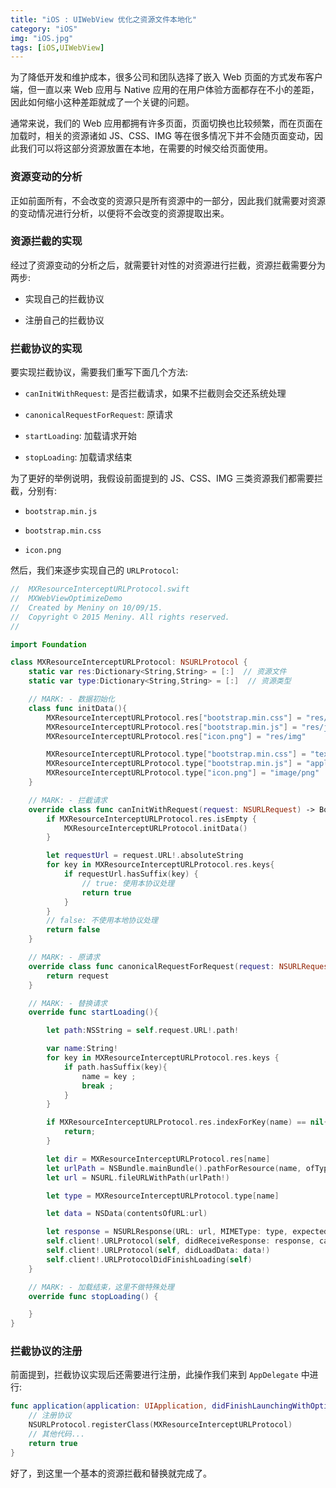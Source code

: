 ```yaml
---
title: "iOS : UIWebView 优化之资源文件本地化"
category: "iOS"
img: "iOS.jpg"
tags: [iOS,UIWebView]
---
```

为了降低开发和维护成本，很多公司和团队选择了嵌入 Web 页面的方式发布客户端，但一直以来 Web 应用与 Native 应用的在用户体验方面都存在不小的差距，因此如何缩小这种差距就成了一个关键的问题。

通常来说，我们的 Web 应用都拥有许多页面，页面切换也比较频繁，而在页面在加载时，相关的资源诸如 JS、CSS、IMG 等在很多情况下并不会随页面变动，因此我们可以将这部分资源放置在本地，在需要的时候交给页面使用。

### 资源变动的分析

正如前面所有，不会改变的资源只是所有资源中的一部分，因此我们就需要对资源的变动情况进行分析，以便将不会改变的资源提取出来。

### 资源拦截的实现

经过了资源变动的分析之后，就需要针对性的对资源进行拦截，资源拦截需要分为两步:

* 实现自己的拦截协议

* 注册自己的拦截协议

### 拦截协议的实现

要实现拦截协议，需要我们重写下面几个方法:

* `canInitWithRequest`: 是否拦截请求，如果不拦截则会交还系统处理

* `canonicalRequestForRequest`: 原请求

* `startLoading`: 加载请求开始

* `stopLoading`: 加载请求结束

为了更好的举例说明，我假设前面提到的 JS、CSS、IMG 三类资源我们都需要拦截，分别有:

* `bootstrap.min.js`

* `bootstrap.min.css`

* `icon.png`

然后，我们来逐步实现自己的 `URLProtocol`:

```swift
//  MXResourceInterceptURLProtocol.swift
//  MXWebViewOptimizeDemo
//  Created by Meniny on 10/09/15.
//  Copyright © 2015 Meniny. All rights reserved.
//

import Foundation

class MXResourceInterceptURLProtocol: NSURLProtocol {
    static var res:Dictionary<String,String> = [:]  // 资源文件
    static var type:Dictionary<String,String> = [:]  // 资源类型

    // MARK: - 数据初始化
    class func initData(){
        MXResourceInterceptURLProtocol.res["bootstrap.min.css"] = "res/css"
        MXResourceInterceptURLProtocol.res["bootstrap.min.js"] = "res/js"
        MXResourceInterceptURLProtocol.res["icon.png"] = "res/img"

        MXResourceInterceptURLProtocol.type["bootstrap.min.css"] = "text/css"
        MXResourceInterceptURLProtocol.type["bootstrap.min.js"] = "application/javascript"
        MXResourceInterceptURLProtocol.type["icon.png"] = "image/png"
    }

    // MARK: - 拦截请求
    override class func canInitWithRequest(request: NSURLRequest) -> Bool {
        if MXResourceInterceptURLProtocol.res.isEmpty {
            MXResourceInterceptURLProtocol.initData()
        }

        let requestUrl = request.URL!.absoluteString
        for key in MXResourceInterceptURLProtocol.res.keys{
            if requestUrl.hasSuffix(key) {
                // true: 使用本协议处理
                return true
            }
        }
        // false: 不使用本地协议处理
        return false
    }

    // MARK: - 原请求
    override class func canonicalRequestForRequest(request: NSURLRequest) -> NSURLRequest{
        return request
    }

    // MARK: - 替换请求
    override func startLoading(){

        let path:NSString = self.request.URL!.path!

        var name:String!
        for key in MXResourceInterceptURLProtocol.res.keys {
            if path.hasSuffix(key){
                name = key ;
                break ;
            }
        }

        if MXResourceInterceptURLProtocol.res.indexForKey(name) == nil{
            return;
        }

        let dir = MXResourceInterceptURLProtocol.res[name]
        let urlPath = NSBundle.mainBundle().pathForResource(name, ofType: nil, inDirectory:dir)
        let url = NSURL.fileURLWithPath(urlPath!)

        let type = MXResourceInterceptURLProtocol.type[name]

        let data = NSData(contentsOfURL:url)

        let response = NSURLResponse(URL: url, MIMEType: type, expectedContentLength: data!.length, textEncodingName: "UTF-8")
        self.client!.URLProtocol(self, didReceiveResponse: response, cacheStoragePolicy: .NotAllowed)
        self.client!.URLProtocol(self, didLoadData: data!)
        self.client!.URLProtocolDidFinishLoading(self)
    }

    // MARK: - 加载结束，这里不做特殊处理
    override func stopLoading() {

    }
}
```


### 拦截协议的注册

前面提到，拦截协议实现后还需要进行注册，此操作我们来到 `AppDelegate` 中进行:

```swift
func application(application: UIApplication, didFinishLaunchingWithOptions launchOptions: [NSObject: AnyObject]?) -> Bool {
	// 注册协议
	NSURLProtocol.registerClass(MXResourceInterceptURLProtocol)
	// 其他代码...
	return true
}
```


好了，到这里一个基本的资源拦截和替换就完成了。




